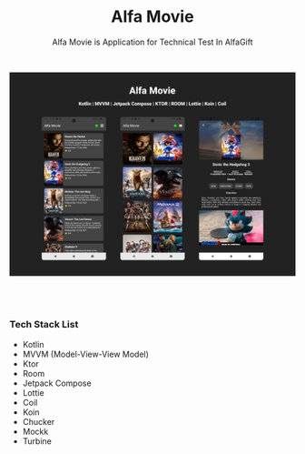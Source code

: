 <h1 align="center">Alfa Movie</h1>

<p align="center">  
Alfa Movie is Application for Technical Test In AlfaGift 
</p>
</br>

<p align="center"><img src="/previews/cover.png" /></p>
<br><br>
<h3>Tech Stack List</h3>
<ul>
  <li>Kotlin</li>
  <li>MVVM (Model-View-View Model)</li>
  <li>Ktor</li>
  <li>Room</li>
  <li>Jetpack Compose</li>
  <li>Lottie</li>
  <li>Coil</li>
  <li>Koin</li>
  <li>Chucker</li>
  <li>Mockk</li>
  <li>Turbine</li>
</ul>



